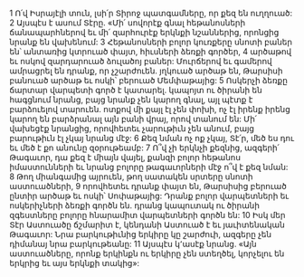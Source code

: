 1 Ո՛վ Իսրայէլի տուն, լսի՛ր Տիրոջ պատգամները, որ քեզ են ուղղուած:
2 Այսպէս է ասում Տէրը.
«Մի՛ սովորէք գնալ հեթանոսների ճանապարհներով
եւ մի՛ զարհուրէք երկնքի նշաններից,
որոնցից նրանք են վախենում:
3 Հեթանոսների բոլոր կուռքերը սնոտի բաներ են՝
անտառից կտրուած փայտ,
հիւսների ձեռքի գործեր,
4 արծաթով եւ ոսկով զարդարուած ձուլածոյ բաներ:
Մուրճերով եւ գամերով ամրացրել են դրանք, որ չշարժուեն.
յղկուած արծաթ են,
Թարսիսի բանուած արծաթ եւ ոսկի՝ բերուած Մեմփաթայից:
5 Ոսկերչի ձեռքը ճարտար վարպետի գործ է կատարել.
կապոյտ ու ծիրանի են հագցնում նրանց,
բայց նրանք չեն կարող գնալ,
այլ պէտք է բարձուելով տարուեն.
ոտքով մի քայլ էլ չեն փոխի,
ոչ էլ իրենք իրենց կարող են բարձրանալ այն բանի վրայ,
որով տանում են:
Մի՛ վախեցէք նրանցից,
որովհետեւ չարութիւն չեն անում,
բայց բարութիւն էլ չկայ նրանց մէջ:
6 Քեզ նման ոչ ոք չկայ, Տէ՛ր,
մեծ ես դու եւ մեծ է քո անունը զօրութեամբ:
7 Ո՞վ չի երկնչի քեզնից, ազգերի՛ Թագաւոր,
դա քեզ է միայն վայել,
քանզի բոլոր հեթանոս իմաստունների
եւ նրանց բոլորը թագաւորների մէջ ո՞վ է քեզ նման:
8 Թող միանգամից այրուեն,
թող սատակեն սրտերը սնոտի աստուածների,
9 որովհետեւ դրանք փայտ են,
Թարսիսից բերուած ընտիր արծաթ եւ ոսկի՝ Սոփաթայից:
Դրանք բոլոր վարպետների եւ ոսկերիչների ձեռքի գործն են.
դրանց կապուտակ ու ծիրանի զգեստները
բոլորը հնարամիտ վարպետների գործն են:
10 Իսկ մեր Տէր Աստուածը ճշմարիտ է,
կենդանի Աստուած է եւ յաւիտենական Թագաւոր:
Նրա բարկութիւնից երկիրը կը շարժուի,
ազգերը չեն դիմանայ նրա բարկութեանը:
11 Այսպէս կ՚ասէք նրանց.
«Այն աստուածները, որոնք երկինքն ու երկիրը չեն ստեղծել,
կորչելու են երկրից եւ այս երկնքի տակից»:
